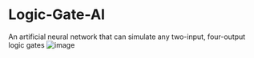 # Logic-Gate-AI
An artificial neural network that can simulate any two-input, four-output logic gates 
![image](https://user-images.githubusercontent.com/90413699/132750400-a7aa31b3-7fa1-4080-b9b8-257194c93b62.png)
